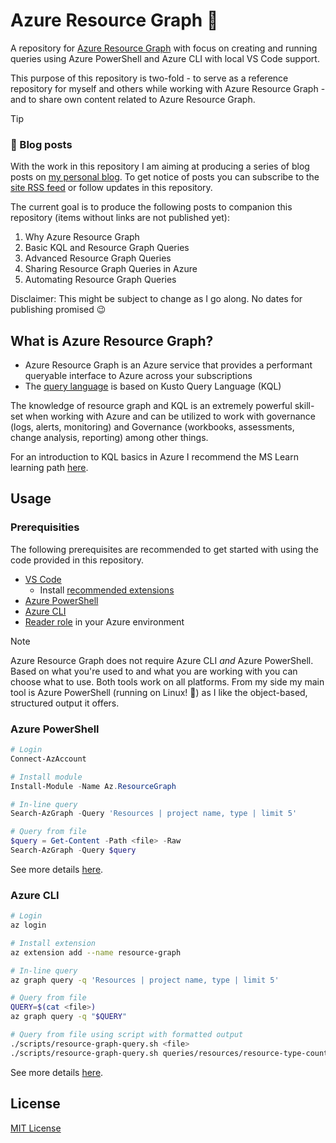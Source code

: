 # Azure Resource Graph 🔎

A repository for [Azure Resource Graph](https://learn.microsoft.com/en-us/azure/governance/resource-graph/overview) with focus on creating and running queries using Azure PowerShell and Azure CLI with local VS Code support.

This purpose of this repository is two-fold - to serve as a reference repository for myself and others while working with Azure Resource Graph - and to share own content related to Azure Resource Graph.

> [!TIP]
>### 📰 Blog posts
> 
> With the work in this repository I am aiming at producing a series of blog posts on [my personal blog](https://www.mxe.no). To get notice of posts you can subscribe to the [site RSS feed](https://www.mxe.no/posts/index.xml) or follow updates in this repository.
> 
> The current goal is to produce the following posts to companion this repository (items without links are not published yet):
> 
> 1. Why Azure Resource Graph
> 2. Basic KQL and Resource Graph Queries
> 3. Advanced Resource Graph Queries
> 4. Sharing Resource Graph Queries in Azure
> 5. Automating Resource Graph Queries
>
> Disclaimer: This might be subject to change as I go along. No dates for publishing promised :wink:

## What is Azure Resource Graph?

- Azure Resource Graph is an Azure service that provides a performant queryable interface to Azure across your subscriptions
- The [query language](https://learn.microsoft.com/en-us/azure/governance/resource-graph/concepts/query-language) is based on Kusto Query Language (KQL)

The knowledge of resource graph and KQL is an extremely powerful skill-set when working with Azure and can be utilized to work with governance (logs, alerts, monitoring) and Governance (workbooks, assessments, change analysis, reporting) among other things.

For an introduction to KQL basics in Azure I recommend the MS Learn learning path [here](https://learn.microsoft.com/en-us/training/paths/analyze-monitoring-data-with-kql/).

## Usage

### Prerequisities

 The following prerequisites are recommended to get started with using the code provided in this repository.

- [VS Code](https://code.visualstudio.com/download)
  - Install [recommended extensions](./.vscode/extensions.json)
- [Azure PowerShell](https://learn.microsoft.com/en-us/powershell/azure/install-azure-powershell)
- [Azure CLI](https://learn.microsoft.com/en-us/cli/azure/install-azure-cli)
- [Reader role](https://learn.microsoft.com/en-us/azure/governance/resource-graph/overview#permissions-in-azure-resource-graph) in your Azure environment

> [!NOTE]
> Azure Resource Graph does not require Azure CLI *and* Azure PowerShell. Based on what you're used to and what you are working with you can choose what to use. Both tools work on all platforms. From my side my main tool is Azure PowerShell (running on Linux! :penguin:) as I like the object-based, structured output it offers.

### Azure PowerShell

```powershell
# Login
Connect-AzAccount

# Install module
Install-Module -Name Az.ResourceGraph

# In-line query
Search-AzGraph -Query 'Resources | project name, type | limit 5'

# Query from file
$query = Get-Content -Path <file> -Raw
Search-AzGraph -Query $query
```

See more details [here](https://learn.microsoft.com/en-us/azure/governance/resource-graph/first-query-powershell).

### Azure CLI

```bash
# Login
az login

# Install extension
az extension add --name resource-graph

# In-line query
az graph query -q 'Resources | project name, type | limit 5'

# Query from file
QUERY=$(cat <file>)
az graph query -q "$QUERY"

# Query from file using script with formatted output
./scripts/resource-graph-query.sh <file>
./scripts/resource-graph-query.sh queries/resources/resource-type-count.kql # example

```

See more details [here](https://learn.microsoft.com/en-us/azure/governance/resource-graph/first-query-azurecli).



## License

[MIT License](./LICENSE)